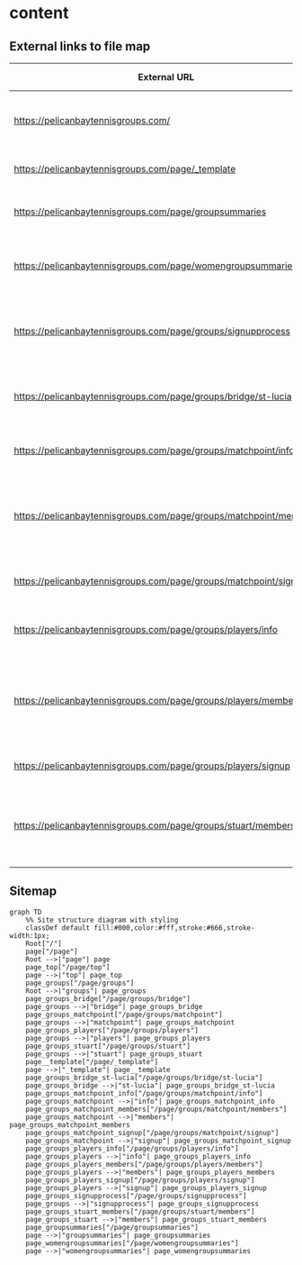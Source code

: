 # content

## External links to file map

| External URL | Repository File | Title and/or Description |
|-------------|-----------------|-------------|
| https://pelicanbaytennisgroups.com/ | [page/top.md](/page/top.md) | Tennis Groups at Pelican Bay (Landing page) |
| https://pelicanbaytennisgroups.com/page/_template | [page/_template.md](/page/_template.md) | example (Information on Groups) |
| https://pelicanbaytennisgroups.com/page/groupsummaries | [page/groupsummaries.md](/page/groupsummaries.md) | Men's Tennis Groups (Information on Groups) |
| https://pelicanbaytennisgroups.com/page/womengroupsummaries | [page/womengroupsummaries.md](/page/womengroupsummaries.md) | Women's Tennis Groups (Information on Groups) |
| https://pelicanbaytennisgroups.com/page/groups/signupprocess | [page/groups/signupprocess.md](/page/groups/signupprocess.md) | Monthly Signup for Matches (Chelsea and GroupPairings Tool) |
| https://pelicanbaytennisgroups.com/page/groups/bridge/st-lucia | [page/groups/bridge/st-lucia.md](/page/groups/bridge/st-lucia.md) | St. Lucia Bridge Schedule (Landing page) |
| https://pelicanbaytennisgroups.com/page/groups/matchpoint/info | [page/groups/matchpoint/info.md](/page/groups/matchpoint/info.md) | MatchPoint Group FAQs (MatchPoint FAQs) |
| https://pelicanbaytennisgroups.com/page/groups/matchpoint/members | [page/groups/matchpoint/members.md](/page/groups/matchpoint/members.md) | MatchPoint Members Page (Current Month Pairings and Next Month Signup) |
| https://pelicanbaytennisgroups.com/page/groups/matchpoint/signup | [page/groups/matchpoint/signup.md](/page/groups/matchpoint/signup.md) | Signup form for MatchPoint members |
| https://pelicanbaytennisgroups.com/page/groups/players/info | [page/groups/players/info.md](/page/groups/players/info.md) | The Players Group FAQs (Players FAQs) |
| https://pelicanbaytennisgroups.com/page/groups/players/members | [page/groups/players/members.md](/page/groups/players/members.md) | Players Members Only (The Players Members Page - Schedules and Signup) |
| https://pelicanbaytennisgroups.com/page/groups/players/signup | [page/groups/players/signup.md](/page/groups/players/signup.md) | Signup form for Players members |
| https://pelicanbaytennisgroups.com/page/groups/stuart/members | [page/groups/stuart/members.md](/page/groups/stuart/members.md) | Stuart MWF Members Only (Current Month Pairings and Next Month Signup) |

## Sitemap

```mermaid
graph TD
    %% Site structure diagram with styling
    classDef default fill:#000,color:#fff,stroke:#666,stroke-width:1px;
    Root["/"]
    page["/page"]
    Root -->|"page"| page
    page_top["/page/top"]
    page -->|"top"| page_top
    page_groups["/page/groups"]
    Root -->|"groups"| page_groups
    page_groups_bridge["/page/groups/bridge"]
    page_groups -->|"bridge"| page_groups_bridge
    page_groups_matchpoint["/page/groups/matchpoint"]
    page_groups -->|"matchpoint"| page_groups_matchpoint
    page_groups_players["/page/groups/players"]
    page_groups -->|"players"| page_groups_players
    page_groups_stuart["/page/groups/stuart"]
    page_groups -->|"stuart"| page_groups_stuart
    page__template["/page/_template"]
    page -->|"_template"| page__template
    page_groups_bridge_st-lucia["/page/groups/bridge/st-lucia"]
    page_groups_bridge -->|"st-lucia"| page_groups_bridge_st-lucia
    page_groups_matchpoint_info["/page/groups/matchpoint/info"]
    page_groups_matchpoint -->|"info"| page_groups_matchpoint_info
    page_groups_matchpoint_members["/page/groups/matchpoint/members"]
    page_groups_matchpoint -->|"members"| page_groups_matchpoint_members
    page_groups_matchpoint_signup["/page/groups/matchpoint/signup"]
    page_groups_matchpoint -->|"signup"| page_groups_matchpoint_signup
    page_groups_players_info["/page/groups/players/info"]
    page_groups_players -->|"info"| page_groups_players_info
    page_groups_players_members["/page/groups/players/members"]
    page_groups_players -->|"members"| page_groups_players_members
    page_groups_players_signup["/page/groups/players/signup"]
    page_groups_players -->|"signup"| page_groups_players_signup
    page_groups_signupprocess["/page/groups/signupprocess"]
    page_groups -->|"signupprocess"| page_groups_signupprocess
    page_groups_stuart_members["/page/groups/stuart/members"]
    page_groups_stuart -->|"members"| page_groups_stuart_members
    page_groupsummaries["/page/groupsummaries"]
    page -->|"groupsummaries"| page_groupsummaries
    page_womengroupsummaries["/page/womengroupsummaries"]
    page -->|"womengroupsummaries"| page_womengroupsummaries
```
